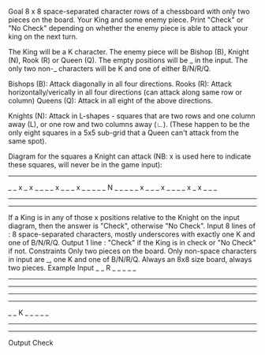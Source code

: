 Goal
8 x 8 space-separated character rows of a chessboard with only two pieces on the board. Your King and some enemy piece. Print "Check" or "No Check" depending on whether the enemy piece is able to attack your king on the next turn.

The King will be a K character. The enemy piece will be Bishop (B), Knight (N), Rook (R) or Queen (Q). The empty positions will be _ in the input. The only two non-_ characters will be K and one of either B/N/R/Q.

Bishops (B): Attack diagonally in all four directions.
Rooks (R): Attack horizontally/verically in all four directions (can attack along same row or column)
Queens (Q): Attack in all eight of the above directions.

Knights (N): Attack in L-shapes - squares that are two rows and one column away (L), or one row and two columns away (∟). (These happen to be the only eight squares in a 5x5 sub-grid that a Queen can't attack from the same spot).

Diagram for the squares a Knight can attack (NB: x is used here to indicate these squares, will never be in the game input):

_ _ _ _ _ _ _ _
_ _ x _ x _ _ _
_ x _ _ _ x _ _
_ _ _ N _ _ _ _
_ x _ _ _ x _ _
_ _ x _ x _ _ _
_ _ _ _ _ _ _ _
_ _ _ _ _ _ _ _

If a King is in any of those x positions relative to the Knight on the input diagram, then the answer is "Check", otherwise "No Check".
Input
8 lines of : 8 space-separated characters, mostly underscores with exactly one K and one of B/N/R/Q.
Output
1 line : "Check" if the King is in check or "No Check" if not.
Constraints
Only two pieces on the board. Only non-space characters in input are _, one K and one of B/N/R/Q. Always an 8x8 size board, always two pieces.
Example
Input
_ _ R _ _ _ _ _
_ _ _ _ _ _ _ _
_ _ _ _ _ _ _ _
_ _ _ _ _ _ _ _
_ _ _ _ _ _ _ _
_ _ K _ _ _ _ _
_ _ _ _ _ _ _ _
_ _ _ _ _ _ _ _
Output
Check